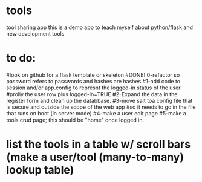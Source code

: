 # tools
tool sharing app
this is a demo app to teach myself about python/flask and new development tools

# to do:

#look on github for a flask template or skeleton
#DONE! 0-refactor so password refers to passwords and hashes are hashes
#1-add code to session and/or app.config to represnt the logged-in status of the user
#prolly the user row plus logged-in=TRUE
#2-Expand the data in the register form and clean up the databbase.
#3-move salt toa config file that is secure and outside the scope of the web app
#so it needs to go in the file that runs on boot (in server mode)
#4-make a user edit page
#5-make a tools crud page; this should be "home" once logged in.
#  list the tools in a table w/ scroll bars (make a user/tool (many-to-many) lookup table)

